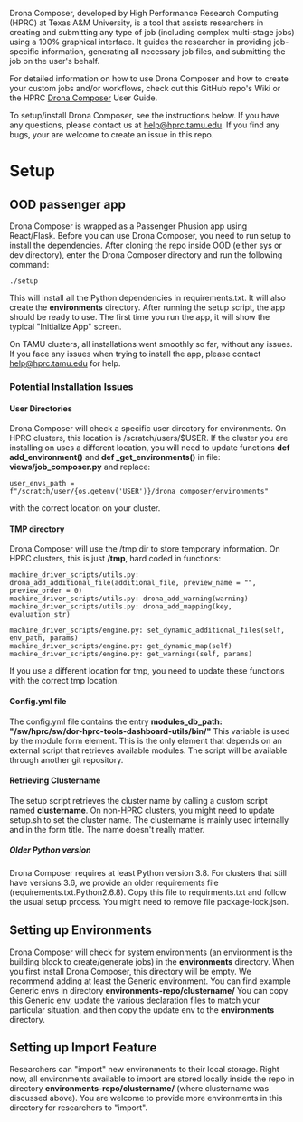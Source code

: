 

Drona Composer, developed by High Performance Research Computing (HPRC) at Texas A&M University, is a tool that assists researchers in creating and submitting any type of job (including complex multi-stage jobs) using a 100% graphical interface. It guides the researcher in providing job-specific information, generating all necessary job files, and submitting the job on the user's behalf. 

For detailed information on how to use Drona Composer and how to create your custom jobs and/or workflows, check out this GitHub repo's Wiki or the HPRC  [Drona Composer](https://hprc.tamu.edu/kb/User-Guides/Portal/Drona_composer/index.html) User Guide.

To setup/install Drona Composer, see the instructions below. If you have any questions, please contact us at help@hprc.tamu.edu. If you find any bugs, your are welcome to create an issue in this repo.

# Setup

## OOD passenger app

Drona Composer is wrapped as a Passenger Phusion app using React/Flask. Before you can use Drona Composer, you need to run setup to install the dependencies. After cloning the repo inside OOD (either sys or dev directory), enter the Drona Composer directory and run the following command:

```
./setup
```
This will install all the Python dependencies in requirements.txt. It will also create the **environments** directory. After running the setup script, the app should be ready to use. The first time you run the app, it will show the typical "Initialize App" screen.

On TAMU clusters, all installations went smoothly so far, without any issues. If you face any issues when trying to install the app, please contact help@hprc.tamu.edu for help.

### Potential Installation Issues

#### User Directories

Drona Composer will check a specific user directory for environments. On HPRC clusters, this location is /scratch/users/$USER. If the cluster you are installing on uses a different location, you will need to update functions **def add_environment()**  and **def _get_environments()** in file: **views/job_composer.py** and replace:

```
user_envs_path = f"/scratch/user/{os.getenv('USER')}/drona_composer/environments"
```

with the correct location on your cluster. 

#### TMP directory

Drona Composer will use the /tmp dir to store temporary information. On HPRC clusters, this is just **/tmp**, hard coded in functions:

```
machine_driver_scripts/utils.py: drona_add_additional_file(additional_file, preview_name = "", preview_order = 0)
machine_driver_scripts/utils.py: drona_add_warning(warning)
machine_driver_scripts/utils.py: drona_add_mapping(key, evaluation_str)

machine_driver_scripts/engine.py: set_dynamic_additional_files(self, env_path, params)
machine_driver_scripts/engine.py: get_dynamic_map(self)
machine_driver_scripts/engine.py: get_warnings(self, params)
```
If you use a different location for tmp, you need to update these functions with the correct tmp location.

#### Config.yml file

The config.yml file contains the entry **modules_db_path: "/sw/hprc/sw/dor-hprc-tools-dashboard-utils/bin/"** This variable is used by the module form element. This is the only element that depends on an external script that retrieves available modules. The script will be available through another git repository.

#### Retrieving Clustername

The setup script retrieves the cluster name by calling a custom script named **clustername**. On non-HPRC clusters, you might need to update setup.sh to set the cluster name. The clustername is mainly used internally and in the form title. The name doesn't really matter.

##### Older Python version

Drona Composer requires at least Python version 3.8. For clusters that still have versions 3.6, we provide an older requirements file (requirements.txt.Python2.6.8). Copy this file  to requirments.txt and follow the usual setup process. You might need to remove file package-lock.json.

## Setting up Environments

Drona Composer will check for system environments (an environment is the building block to create/generate jobs) in the **environments** directory. When you first install Drona Composer, this directory will be empty. We recommend adding at least the Generic environment. You can find example Generic envs in directory **environments-repo/clustername/** You can copy this Generic env, update the various declaration files to match your particular situation, and then copy the update env to the **environments** directory. 

## Setting up Import Feature

Researchers can "import" new environments to their local storage. Right now, all environments available to import are stored locally inside the repo in directory **environments-repo/clustername/** (where clustername was discussed above). You are welcome to provide more environments in this directory for researchers to "import". 

